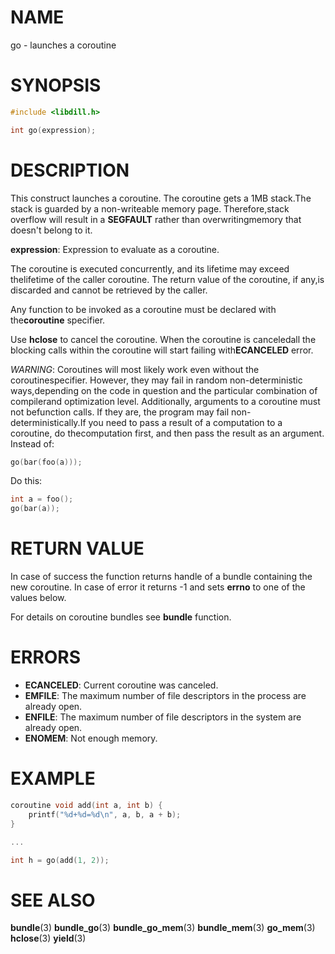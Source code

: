 # NAME

go - launches a coroutine

# SYNOPSIS

```c
#include <libdill.h>

int go(expression);
```

# DESCRIPTION

This construct launches a coroutine. The coroutine gets a 1MB stack.The stack is guarded by a non-writeable memory page. Therefore,stack overflow will result in a **SEGFAULT** rather than overwritingmemory that doesn't belong to it.

**expression**: Expression to evaluate as a coroutine.

The coroutine is executed concurrently, and its lifetime may exceed thelifetime of the caller coroutine. The return value of the coroutine, if any,is discarded and cannot be retrieved by the caller.

Any function to be invoked as a coroutine must be declared with the**coroutine** specifier.

Use **hclose** to cancel the coroutine. When the coroutine is canceledall the blocking calls within the coroutine will start failing with**ECANCELED** error.

_WARNING_: Coroutines will most likely work even without the coroutinespecifier. However, they may fail in random non-deterministic ways,depending on the code in question and the particular combination of compilerand optimization level. Additionally, arguments to a coroutine must not befunction calls. If they are, the program may fail non-deterministically.If you need to pass a result of a computation to a coroutine, do thecomputation first, and then pass the result as an argument.  Instead of:

```c
go(bar(foo(a)));
```

Do this:

```c
int a = foo();
go(bar(a));
```

# RETURN VALUE

In case of success the function returns handle of a bundle containing the new coroutine. In case of error it returns -1 and sets **errno** to one of the values below.

For details on coroutine bundles see **bundle** function.

# ERRORS

* **ECANCELED**: Current coroutine was canceled.
* **EMFILE**: The maximum number of file descriptors in the process are already open.
* **ENFILE**: The maximum number of file descriptors in the system are already open.
* **ENOMEM**: Not enough memory.

# EXAMPLE

```c
coroutine void add(int a, int b) {
    printf("%d+%d=%d\n", a, b, a + b);
}

...

int h = go(add(1, 2));
```

# SEE ALSO

**bundle**(3) **bundle_go**(3) **bundle_go_mem**(3) **bundle_mem**(3) **go_mem**(3) **hclose**(3) **yield**(3) 

